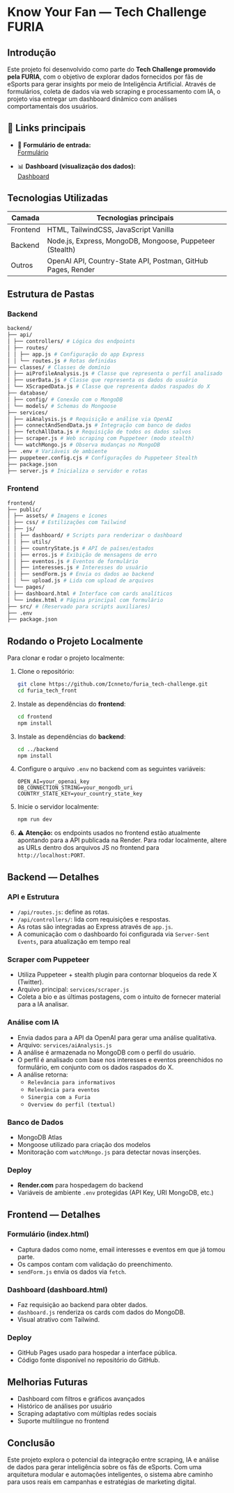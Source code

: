 # Know Your Fan — Tech Challenge FURIA

## Introdução

Este projeto foi desenvolvido como parte do **Tech Challenge promovido pela FURIA**, com o objetivo de explorar dados fornecidos por fãs de eSports para gerar insights por meio de Inteligência Artificial. Através de formulários, coleta de dados via web scraping e processamento com IA, o projeto visa entregar um dashboard dinâmico com análises comportamentais dos usuários.

## 🔗 Links principais

- 📝 **Formulário de entrada:**  
  [Formulário](https://icnneto.github.io/furia_tech_front/public/pages/index.html)

- 📊 **Dashboard (visualização dos dados):**  
  [Dashboard](https://icnneto.github.io/furia_tech_front/public/pages/dashboard)

## Tecnologias Utilizadas

| Camada      | Tecnologias principais                                        |
|-------------|--------------------------------------------------------------|
| Frontend    | HTML, TailwindCSS, JavaScript Vanilla                        |
| Backend     | Node.js, Express, MongoDB, Mongoose, Puppeteer (Stealth)     |
| Outros      | OpenAI API, Country-State API, Postman, GitHub Pages, Render |

## Estrutura de Pastas

### Backend
```bash
backend/
├── api/
│ ├── controllers/ # Lógica dos endpoints
│ ├── routes/
│ │ ├── app.js # Configuração do app Express
│ │ └── routes.js # Rotas definidas
├── classes/ # Classes de domínio
│ ├── aiProfileAnalysis.js # Classe que representa o perfil analisado
│ ├── userData.js # Classe que representa os dados do usuário
│ └── XScrapedData.js # Classe que representa dados raspados do X
├── database/
│ ├── config/ # Conexão com o MongoDB
│ └── models/ # Schemas do Mongoose
├── services/
│ ├── aiAnalysis.js # Requisição e análise via OpenAI
│ ├── connectAndSendData.js # Integração com banco de dados
│ ├── fetchAllData.js # Requisição de todos os dados salvos
│ ├── scraper.js # Web scraping com Puppeteer (modo stealth)
│ └── watchMongo.js # Observa mudanças no MongoDB
├── .env # Variáveis de ambiente
├── puppeteer.config.cjs # Configurações do Puppeteer Stealth
├── package.json
├── server.js # Inicializa o servidor e rotas
```
### Frontend
```bash
frontend/
├── public/
│ ├── assets/ # Imagens e ícones
│ ├── css/ # Estilizações com Tailwind
│ ├── js/
│ │ ├── dashboard/ # Scripts para renderizar o dashboard
│ │ ├── utils/
│ │ ├── countryState.js # API de países/estados
│ │ ├── erros.js # Exibição de mensagens de erro
│ │ ├── eventos.js # Eventos de formulário
│ │ ├── interesses.js # Interesses do usuário
│ │ ├── sendForm.js # Envia os dados ao backend
│ │ └── upload.js # Lida com upload de arquivos
│ └── pages/
│ ├── dashboard.html # Interface com cards analíticos
│ └── index.html # Página principal com formulário
├── src/ # (Reservado para scripts auxiliares)
├── .env
├── package.json
```
## Rodando o Projeto Localmente

Para clonar e rodar o projeto localmente:

1. Clone o repositório:

   ```bash
   git clone https://github.com/Icnneto/furia_tech-challenge.git
   cd furia_tech_front
   ```

2. Instale as dependências do **frontend**:

   ```bash
   cd frontend
   npm install
   ```

3. Instale as dependências do **backend**:

   ```bash
   cd ../backend
   npm install
   ```

4. Configure o arquivo `.env` no backend com as seguintes variáveis:

   ```env
   OPEN_AI=your_openai_key
   DB_CONNECTION_STRING=your_mongodb_uri
   COUNTRY_STATE_KEY=your_country_state_key
   ```

5. Inicie o servidor localmente:

   ```bash
   npm run dev
   ```

6. ⚠️ **Atenção:** os endpoints usados no frontend estão atualmente apontando para a API publicada na Render. Para rodar localmente, altere as URLs dentro dos arquivos JS no frontend para `http://localhost:PORT`.

## Backend — Detalhes

### API e Estrutura
- `/api/routes.js`: define as rotas.
- `/api/controllers/`: lida com requisições e respostas.
- As rotas são integradas ao Express através de `app.js`.
- A comunicação com o dashboardo foi configurada via `Server-Sent Events`, para atualização em tempo real

### Scraper com Puppeteer
- Utiliza Puppeteer + stealth plugin para contornar bloqueios da rede X (Twitter).
- Arquivo principal: `services/scraper.js`
- Coleta a bio e as últimas postagens, com o intuito de fornecer material para a IA analisar.

### Análise com IA
- Envia dados para a API da OpenAI para gerar uma análise qualitativa.
- Arquivo: `services/aiAnalysis.js`
- A análise é armazenada no MongoDB com o perfil do usuário.
- O perfil é analisado com base nos interesses e eventos preenchidos no formulário, em conjunto com os dados raspados do X.
- A análise retorna:
   - `Relevância para informativos`
   - `Relevância para eventos`
   - `Sinergia com a Furia`
   - `Overview do perfil (textual)`

### Banco de Dados
- MongoDB Atlas
- Mongoose utilizado para criação dos modelos
- Monitoração com `watchMongo.js` para detectar novas inserções.

### Deploy
- **Render.com** para hospedagem do backend
- Variáveis de ambiente `.env` protegidas (API Key, URI MongoDB, etc.)


## Frontend — Detalhes

### Formulário (index.html)
- Captura dados como nome, email interesses e eventos em que já tomou parte.
- Os campos contam com validação do preenchimento.
- `sendForm.js` envia os dados via `fetch`.

### Dashboard (dashboard.html)
- Faz requisição ao backend para obter dados.
- `dashboard.js` renderiza os cards com dados do MongoDB.
- Visual atrativo com Tailwind.

### Deploy
- GitHub Pages usado para hospedar a interface pública.
- Código fonte disponível no repositório do GitHub.

## Melhorias Futuras

- Dashboard com filtros e gráficos avançados
- Histórico de análises por usuário
- Scraping adaptativo com múltiplas redes sociais
- Suporte multilíngue no frontend

## Conclusão

Este projeto explora o potencial da integração entre scraping, IA e análise de dados para gerar inteligência sobre os fãs de eSports. Com uma arquitetura modular e automações inteligentes, o sistema abre caminho para usos reais em campanhas e estratégias de marketing digital.


